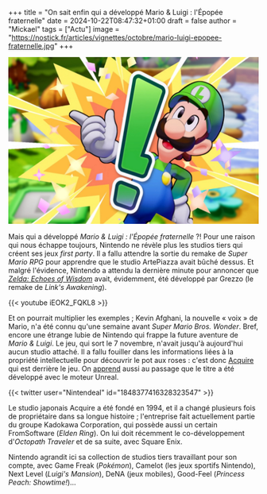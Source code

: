 +++
title = "On sait enfin qui a développé Mario & Luigi : l'Épopée fraternelle"
date = 2024-10-22T08:47:32+01:00
draft = false
author = "Mickael"
tags = ["Actu"]
image = "https://nostick.fr/articles/vignettes/octobre/mario-luigi-epopee-fraternelle.jpg"
+++

![Mario & Luigi : l'Épopée fraternelle](mario-luigi-epopee-fraternelle.jpg "")

Mais qui a développé *Mario & Luigi : l'Épopée fraternelle* ?! Pour une raison qui nous échappe toujours, Nintendo ne révèle plus les studios tiers qui créent ses jeux *first party*. Il a fallu attendre la sortie du remake de *Super Mario RPG* pour apprendre que le studio ArtePiazza avait bûché dessus. Et malgré l'évidence, Nintendo a attendu la dernière minute pour annoncer que *[Zelda: Echoes of Wisdom](https://nostick.fr/articles/2024/octobre/1510-test-legend-of-zelda-echoes-of-wisdom-jeu-trop-sage/)* avait, évidemment, été développé par Grezzo (le remake de *Link's Awakening*).

{{< youtube iEOK2_FQKL8 >}} 

Et on pourrait multiplier les exemples ; Kevin Afghani, la nouvelle « voix » de Mario, n'a été connu qu'une semaine avant *Super Mario Bros. Wonder*. Bref, encore une étrange lubie de Nintendo qui frappe la future aventure de *Mario & Luigi*. Le jeu, qui sort le 7 novembre, n'avait jusqu'à aujourd'hui aucun studio attaché. Il a fallu fouiller dans les informations liées à la propriété intellectuelle pour découvrir le pot aux roses : c'est donc [Acquire](https://en.wikipedia.org/wiki/Acquire_(company)) qui est derrière le jeu. On [apprend](https://x.com/Nintendeal/status/1848186451261002223) aussi au passage que le titre a été développé avec le moteur Unreal.

{{< twitter user="Nintendeal" id="1848377416328323547" >}}

Le studio japonais Acquire a été fondé en 1994, et il a changé plusieurs fois de propriétaire dans sa longue histoire ; l'entreprise fait actuellement partie du groupe Kadokawa Corporation, qui possède aussi un certain FromSoftware (*Elden Ring*). On lui doit récemment le co-développement d'*Octopath Traveler* et de sa suite, avec Square Enix.

Nintendo agrandit ici sa collection de studios tiers travaillant pour son compte, avec Game Freak (*Pokémon*), Camelot (les jeux sportifs Nintendo), Next Level (*Luigi's Mansion*), DeNA (jeux mobiles), Good-Feel (*Princess Peach: Showtime!*)…